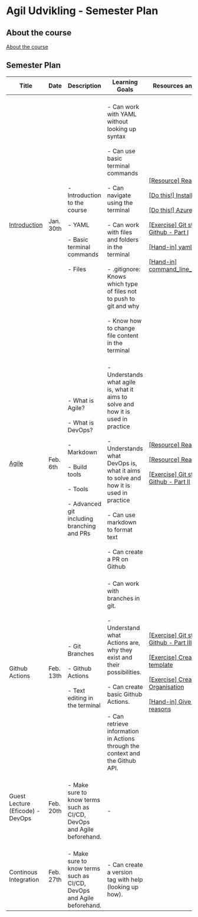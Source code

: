 # Agil Udvikling - Semester Plan

## About the course

[About the course](00._Course_Material/00._Meta_Course_Material/about_the_course.md)

## Semester Plan


| Title | Date | Description | Learning Goals | Resources and Activities |
| --- | --- | --- | --- | --- |
| [Introduction](00._Course_Material/02._Slides/01._Introduction/01._Introduction.md) | Jan. 30th | <br>            - Introduction to the course<br>            <br>            - YAML<br><br>            - Basic terminal commands<br><br>            - Files<br>         | <br>            - Can work with YAML without looking up syntax<br><br>            - Can use basic terminal commands<br><br>            - Can navigate using the terminal<br><br>            - Can work with files and folders in the terminal<br><br>            - .gitignore: Knows which type of files not to push to git and why<br><br>            - Know how to change file content in the terminal<br>         | [[Resource] Reading Material](00._Course_Material/01._Assignments/01._Introduction/read_literature.md)<br><br>[[Do this!] Install Tools](00._Course_Material/01._Assignments/01._Introduction/install_tools.md/)<br><br>[[Do this!] Azure for Students](00._Course_Material/01._Assignments/01._Introduction/azure_for_students.md)<br><br>[[Exercise] Git started with Github - Part I](00._Course_Material/01._Assignments/01._Introduction/git_started_with_github_part_I.md)<br><br>[[Hand-in] yaml_person.md](00._Course_Material/01._Assignments/01._Introduction/yaml_person.md)<br><br>[[Hand-in] command_line_exercises.md](00._Course_Material/01._Assignments/01._Introduction/command_line_exercises.md) |
| [Agile](00._Course_Material/02._Slides/02._Agile/02._Agile.md) | Feb. 6th | <br>            - What is Agile?<br>            <br>            - What is DevOps?<br><br>            - Markdown<br><br>            - Build tools<br><br>            - Tools<br><br>            - Advanced git including branching and PRs<br>         | <br>            - Understands what agile is, what it aims to solve and how it is used in practice<br><br>            - Understands what DevOps is, what it aims to solve and how it is used in practice<br><br>            - Can use markdown to format text<br><br>            - Can create a PR on Github<br>         | [[Resource] Reading Material](00._Course_Material/01._Assignments/02._Agile/read_literature.md)<br><br>[[Resource] Reading Material](00._Course_Material/01._Assignments/02._Agile/read_about_github_actions.md)<br><br>[[Exercise] Git started with Github - Part II](00._Course_Material/01._Assignments/02._Agile/git_started_with_github_part_II.md) |
| Github Actions | Feb. 13th | <br>           - Git Branches<br><br>           - Github Actions<br><br>           - Text editing in the terminal<br>         | <br>           - Can work with branches in git.<br><br>           - Understand what Actions are, why they exist and their possibilities.<br><br>           - Can create basic Github Actions.<br><br>           - Can retrieve information in Actions through the context and the Github API.<br>         | [[Exercise] Git started with Github - Part III](00._Course_Material/01._Assignments/03._Github_Actions/git_started_with_github_part_III.md)<br><br>[[Exercise] Create an issue template](00._Course_Material/01._Assignments/03._Github_Actions/create_an_issue_template.md)<br><br>[[Exercise] Create a Github Organisation](00._Course_Material/01._Assignments/03._Github_Actions/github_organisations.md)<br><br>[[Hand-in] Give me 3 good reasons](00._Course_Material/01._Assignments/03._Github_Actions/give_me_3_good_reasons.md) |
| Guest Lecture (Eficode) - DevOps | Feb. 20th | <br>           - Make sure to know terms such as CI/CD, DevOps and Agile beforehand. <br>         | <br>           -<br>         |  |
| Continous Integration | Feb. 27th | <br>           - Make sure to know terms such as CI/CD, DevOps and Agile beforehand. <br>         | <br>           - Can create a version tag with help (looking up how). <br>         |  |
